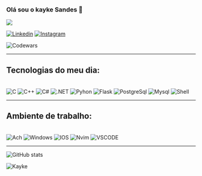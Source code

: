 ### Olá sou o kayke Sandes 🤙

<img src="https://i.imgur.com/VT82dc3.png">

[![Linkedin](https://img.shields.io/badge/LinkedIn-0077B5?style=for-the-badge&logo=linkedin&logoColor=white)](https://www.linkedin.com/in/kayke-sandes-1ab42527a/)
[![Instagram](https://img.shields.io/badge/Instagram-E4405F?style=for-the-badge&logo=instagram&logoColor=white)](https://www.instagram.com/kayke.gy/)


![Codewars](https://github.r2v.ch/codewars?user=kaykesandes&stroke=%23BB432C)

<hr>

## Tecnologias do meu dia: 
<div style="display: inline-block"><br/>
    <img align="center" alt="C" src="https://img.shields.io/badge/C-00599C?style=for-the-badge&logo=c&logoColor=white">
    <img align="center" alt="C++" src="https://img.shields.io/badge/C%2B%2B-00599C?style=for-the-badge&logo=c%2B%2B&logoColor=white">
    <img align="center" alt="C#" src="https://img.shields.io/badge/C%23-239120?style=for-the-badge&logo=c-sharp&logoColor=white">
    <img align="center" alt=".NET" src="https://img.shields.io/badge/.NET-5C2D91?style=for-the-badge&logo=.net&logoColor=white">
    <img align="center" alt="Pyhon" src="https://img.shields.io/badge/Python-14354C?style=for-the-badge&logo=python&logoColor=white">
    <img align="center" alt="Flask" src="https://img.shields.io/badge/Flask-000000?style=for-the-badge&logo=flask&logoColor=whitee">
    <img align="center" alt="PostgreSql" src="https://img.shields.io/badge/PostgreSQL-316192?style=for-the-badge&logo=postgresql&logoColor=white">
    <img align="center" alt="Mysql" src="https://img.shields.io/badge/PostgreSQL-316192?style=for-the-badge&logo=postgresql&logoColor=white">
    <img align="center" alt="Shell" src="https://img.shields.io/badge/Shell_Script-121011?style=for-the-badge&logo=gnu-bash&logoColor=white">     
</div>

<hr>

## Ambiente de trabalho:
<div style="display: inline-block"><br/>
    <img align="center" alt="Ach" src="https://img.shields.io/badge/Arch_Linux-1793D1?style=for-the-badge&logo=arch-linux&logoColor=white">
    <img align="center" alt="Windows" src="https://img.shields.io/badge/Windows-0078D6?style=for-the-badge&logo=windows&logoColor=white">
    <img align="center" alt="IOS" src="https://img.shields.io/badge/iOS-000000?style=for-the-badge&logo=ios&logoColor=white">
    <img align="center" alt="Nvim" src="https://img.shields.io/badge/NeoVim-%2357A143.svg?&style=for-the-badge&logo=neovim&logoColor=white">
    <img align="center" alt="VSCODE" src="https://img.shields.io/badge/Visual_Studio_Code-0078D4?style=for-the-badge&logo=visual%20studio%20code&logoColor=white">
</div>

<hr>

![GitHub stats](https://github-readme-stats.vercel.app/api?username=kaykesandes&show_icons=true&theme=tokyonight)

![Kayke](https://github-readme-stats.vercel.app/api/top-langs/?username=kaykesandes&layout=donut)
